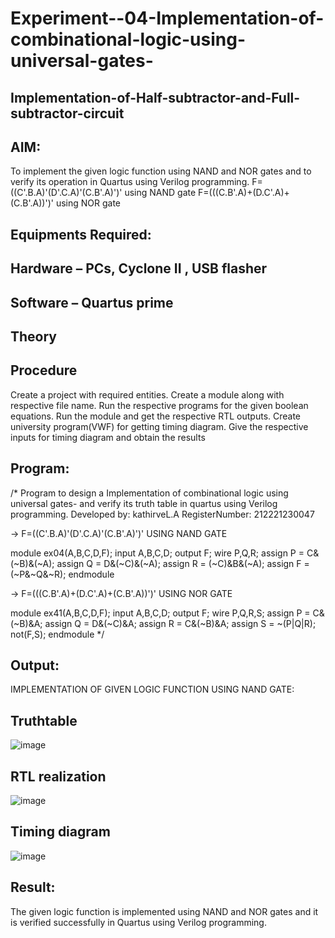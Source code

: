 # Experiment--04-Implementation-of-combinational-logic-using-universal-gates-
 ## Implementation-of-Half-subtractor-and-Full-subtractor-circuit
## AIM:
To implement the given logic function using NAND and NOR gates and to verify its operation in Quartus using Verilog programming.
F=((C'.B.A)'(D'.C.A)'(C.B'.A)')' using NAND gate
F=(((C.B'.A)+(D.C'.A)+(C.B'.A))')' using NOR gate


## Equipments Required:
## Hardware – PCs, Cyclone II , USB flasher
## Software – Quartus prime
## Theory
 
 
 
 


## Procedure
Create a project with required entities.
Create a module along with respective file name.
Run the respective programs for the given boolean equations.
Run the module and get the respective RTL outputs.
Create university program(VWF) for getting timing diagram.
Give the respective inputs for timing diagram and obtain the results





## Program:
/*
Program to design a Implementation of combinational logic using universal gates-  and verify its truth table in quartus using Verilog programming.
Developed by: kathirveL.A
RegisterNumber:  212221230047

-> F=((C'.B.A)'(D'.C.A)'(C.B'.A)')' USING NAND GATE

module ex04(A,B,C,D,F);
input A,B,C,D;
output F;
wire P,Q,R;
assign P = C&(~B)&(~A);
assign Q = D&(~C)&(~A);
assign R = (~C)&B&(~A);
assign F = (~P&~Q&~R);
endmodule

-> F=(((C.B'.A)+(D.C'.A)+(C.B'.A))')' USING NOR GATE

module ex41(A,B,C,D,F);
input A,B,C,D;
output F;
wire P,Q,R,S;
assign P = C&(~B)&A;
assign Q = D&(~C)&A;
assign R = C&(~B)&A;
assign S = ~(P|Q|R);
not(F,S);
endmodule
*/

## Output:

IMPLEMENTATION OF GIVEN LOGIC FUNCTION USING NAND GATE:


## Truthtable

![image](https://user-images.githubusercontent.com/94911373/167337013-9226cbf0-c208-4458-8f0f-0a09ae7707a2.png)




##  RTL realization

![image](https://user-images.githubusercontent.com/94911373/167337043-4ad38faa-bbe9-4fef-a413-93ea0096b0d7.png)



## Timing diagram 

![image](https://user-images.githubusercontent.com/94911373/167337084-2882f3ca-5067-4d71-9e7f-3427ac4bcdbf.png)


## Result:

The given logic function is implemented using NAND and NOR gates and it is verified successfully in Quartus using Verilog programming.


 
